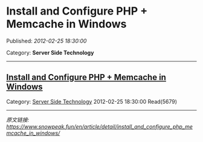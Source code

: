 # Install and Configure PHP + Memcache in Windows

Published: *2012-02-25 18:30:00*

Category: __Server Side Technology__

---------

## [Install and Configure PHP + Memcache in Windows](/en/article/detail/install_and_configure_php_memcache_in_windows/)

Category: [Server Side Technology](/en/article/category/server_side_technology/) 2012-02-25 18:30:00 Read(5679)


---
*原文链接: https://www.snowpeak.fun/en/article/detail/install_and_configure_php_memcache_in_windows/*
